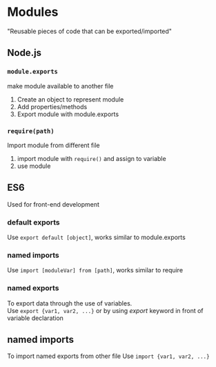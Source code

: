 # Modules
"Reusable pieces of code that can be exported/imported"

## Node.js 
### `module.exports`
make module available to another file
1. Create an object to represent module
2. Add properties/methods
3. Export module with module.exports  

### `require(path)`
Import module from different file
1. import module with `require()` and assign to variable
2. use module

## ES6
Used for front-end development
### default exports
Use `export default [object]`, works similar to module.exports
### named imports
Use `import [moduleVar] from [path]`, works similar to require
### named exports
To export data through the use of variables.  
Use `export {var1, var2, ...}` or by using _export_ keyword in front of variable declaration
## named imports
To import named exports from other file
Use `import {var1, var2, ...}`
